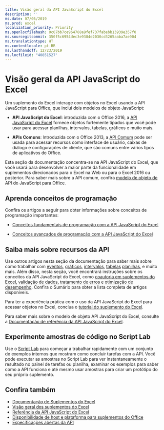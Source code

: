 ```yaml
---
title: Visão geral da API JavaScript do Excel
description: ''
ms.date: 07/05/2019
ms.prod: excel
localization_priority: Priority
ms.openlocfilehash: 0c07bb7ce964708a9fef737fabebb13939e357f0
ms.sourcegitcommit: 350f5c6954dec3e9384e2030cd3265aaba7ae904
ms.translationtype: HT
ms.contentlocale: pt-BR
ms.lasthandoff: 12/23/2019
ms.locfileid: "40851527"
---
```

# <a name="excel-javascript-api-overview"></a>Visão geral da API JavaScript do Excel

Um suplemento do Excel interage com objetos no Excel usando a API JavaScript para Office, que inclui dois modelos de objeto JavaScript:

* **API JavaScript do Excel**: introduzida com o Office 2016, a [API JavaScript do Excel](/javascript/api/excel) fornece objetos fortemente tipados que você pode usar para acessar planilhas, intervalos, tabelas, gráficos e muito mais. 

* **APIs Comuns**: Introduzida com o Office 2013, a [API Comum](/javascript/api/office) pode ser usada para acessar recursos como interface de usuário, caixas de diálogo e configurações de cliente, que são comuns entre vários tipos de aplicativos do Office.

Esta seção da documentação concentra-se na API JavaScript do Excel, que você usará para desenvolver a maior parte da funcionalidade em suplementos direcionados para o Excel na Web ou para o Excel 2016 ou posterior. Para saber mais sobre a API comum, confira [ modelo de objeto de API do JavaScript para Office](../../develop/office-javascript-api-object-model.md). 

## <a name="learn-programming-concepts"></a>Aprenda conceitos de programação

Confira os artigos a seguir para obter informações sobre conceitos de programação importantes:
 
- [Conceitos fundamentais de programação com a API JavaScript do Excel](../../excel/excel-add-ins-core-concepts.md)

- [Conceitos avançados de programação com a API JavaScript do Excel](../../excel/excel-add-ins-advanced-concepts.md)

## <a name="learn-about-api-capabilities"></a>Saiba mais sobre recursos da API

Use outros artigos nesta seção da documentação para saber mais sobre como trabalhar com [eventos](../../excel/excel-add-ins-events.md), [gráficos](../../excel/excel-add-ins-charts.md), [intervalos](../../excel/excel-add-ins-ranges.md), [tabelas](../../excel/excel-add-ins-tables.md) [planilhas](../../excel/excel-add-ins-worksheets.md), e muito mais. Além disso, nesta seção, você encontrará instruções sobre os conceitos da API JavaScript do Excel, como [coautoria em suplementos do Excel](../../excel/co-authoring-in-excel-add-ins.md), [validação de dados](../../excel/excel-add-ins-data-validation.md), [tratamento de erros](../../excel/excel-add-ins-error-handling.md) e [otimização de desempenho](../../excel/performance.md). Confira o Sumário para obter a lista completa de artigos disponíveis.

Para ter a experiência prática com o uso da API JavaScript do Excel para acessar objetos no Excel, conclua o [tutorial do suplemento do Excel](../../tutorials/excel-tutorial.md). 

Para saber mais sobre o modelo de objeto API JavaScript do Excel, consulte a [Documentação de referência da API JavaScript do Excel](/javascript/api/excel).

## <a name="try-out-code-samples-in-script-lab"></a>Experimente amostras de código no Script Lab

Use o [Script Lab](../../overview/explore-with-script-lab.md) para começar a trabalhar rapidamente com um conjunto de exemplos internos que mostram como concluir tarefas com a API. Você pode executar as amostras no Script Lab para ver instantaneamente o resultado no painel de tarefas ou planilha, examinar os exemplos para saber como a API funciona e até mesmo usar amostras para criar um protótipo do seu próprio suplemento.

## <a name="see-also"></a>Confira também

- [Documentação de Suplementos do Excel](../../excel/index.md)
- [Visão geral dos suplementos do Excel](../../excel/excel-add-ins-overview.md)
- [Referência da API JavaScript do Excel](/javascript/api/excel)
- [Disponibilidade de host e plataforma para suplementos do Office](../../overview/office-add-in-availability.md)
- [Especificações abertas da API](../openspec/openspec.md)
